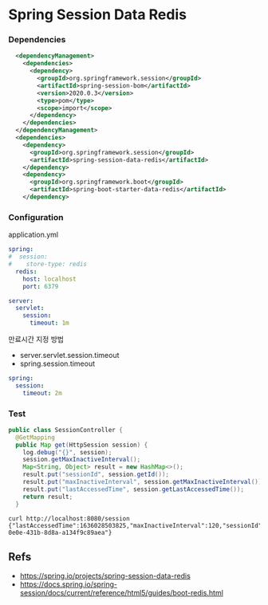 # Spring Session Data Redis

### Dependencies
```xml
  <dependencyManagement>
    <dependencies>
      <dependency>
        <groupId>org.springframework.session</groupId>
        <artifactId>spring-session-bom</artifactId>
        <version>2020.0.3</version>
        <type>pom</type>
        <scope>import</scope>
      </dependency>
    </dependencies>
  </dependencyManagement>
  <dependencies>
    <dependency>
      <groupId>org.springframework.session</groupId>
      <artifactId>spring-session-data-redis</artifactId>
    </dependency>
    <dependency>
      <groupId>org.springframework.boot</groupId>
      <artifactId>spring-boot-starter-data-redis</artifactId>
    </dependency>
```
### Configuration
application.yml
```yaml
spring:
#  session:
#    store-type: redis
  redis:
    host: localhost
    port: 6379

server:
  servlet:
    session:
      timeout: 1m
```
만료시간 지정 방법
- server.servlet.session.timeout
- spring.session.timeout
```yaml
spring:
  session:
    timeout: 2m
```



### Test

```java
public class SessionController {
  @GetMapping
  public Map get(HttpSession session) {
    log.debug("{}", session);
    session.getMaxInactiveInterval();
    Map<String, Object> result = new HashMap<>();
    result.put("sessionId", session.getId());
    result.put("maxInactiveInterval", session.getMaxInactiveInterval());
    result.put("lastAccessedTime", session.getLastAccessedTime());
    return result;
  }
```

```shell
curl http://localhost:8080/session
{"lastAccessedTime":1636028503825,"maxInactiveInterval":120,"sessionId":"bbee3145-0e0e-431b-8d8a-a134f9c89aea"}  
```

## Refs
* https://spring.io/projects/spring-session-data-redis
* https://docs.spring.io/spring-session/docs/current/reference/html5/guides/boot-redis.html

